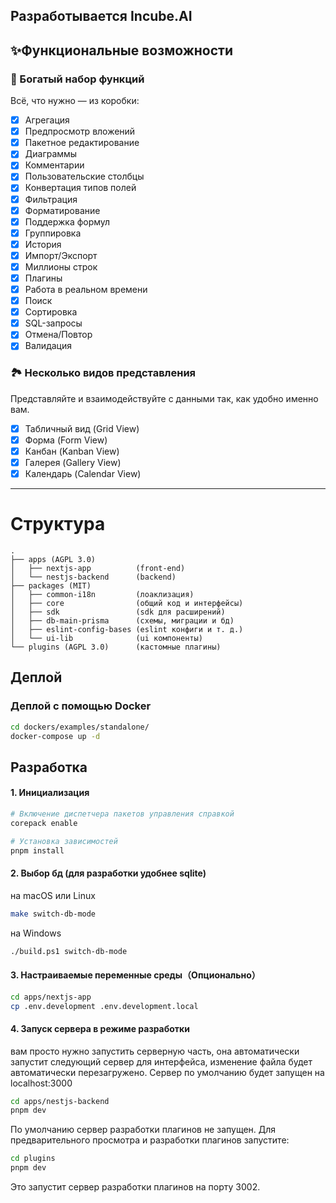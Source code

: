 ## Разработывается Incube.AI

## ✨Функциональные возможности

### 🍺 Богатый набор функций

Всё, что нужно — из коробки:

- [x] Агрегация
- [x] Предпросмотр вложений
- [x] Пакетное редактирование
- [x] Диаграммы
- [x] Комментарии
- [x] Пользовательские столбцы
- [x] Конвертация типов полей
- [x] Фильтрация
- [x] Форматирование
- [x] Поддержка формул
- [x] Группировка
- [x] История
- [x] Импорт/Экспорт
- [x] Миллионы строк
- [x] Плагины
- [x] Работа в реальном времени
- [x] Поиск
- [x] Сортировка
- [x] SQL-запросы
- [x] Отмена/Повтор
- [x] Валидация

### 🏞️ Несколько видов представления

Представляйте и взаимодействуйте с данными так, как удобно именно вам.

- [x] Табличный вид (Grid View)
- [x] Форма (Form View)
- [x] Канбан (Kanban View)
- [x] Галерея (Gallery View)
- [x] Календарь (Calendar View)

---

# Структура

```
.
├── apps (AGPL 3.0) 
│   ├── nextjs-app          (front-end)
│   └── nestjs-backend      (backend)
├── packages (MIT)
│   ├── common-i18n         (лоаклизация)
│   ├── core                (общий код и интерфейсы)
│   ├── sdk                 (sdk для расширений)
│   ├── db-main-prisma      (схемы, миграции и бд)
│   ├── eslint-config-bases (eslint конфиги и т. д.)
│   └── ui-lib              (ui компоненты)
└── plugins (AGPL 3.0)      (кастомные плагины)

```

## Деплой

### Деплой с помощью Docker

```sh
cd dockers/examples/standalone/
docker-compose up -d
```

## Разработка

#### 1. Инициализация

```sh
# Включение диспетчера пакетов управления справкой
corepack enable
```

```sh
# Установка зависимостей
pnpm install
```

#### 2. Выбор бд (для разработки удобнее sqlite)

на macOS или Linux
```sh
make switch-db-mode
```

на Windows
```sh
./build.ps1 switch-db-mode
```

#### 3. Настраиваемые переменные среды（Опционально）

```sh
cd apps/nextjs-app
cp .env.development .env.development.local
```

#### 4. Запуск сервера в режиме разработки

вам просто нужно запустить серверную часть, она автоматически запустит следующий сервер для интерфейса, изменение файла будет автоматически перезагружено. Сервер по умолчанию будет запущен на localhost:3000

```sh
cd apps/nestjs-backend
pnpm dev
```

По умолчанию сервер разработки плагинов не запущен. Для предварительного просмотра и разработки плагинов запустите:
```sh
cd plugins
pnpm dev
```
Это запустит сервер разработки плагинов на порту 3002.